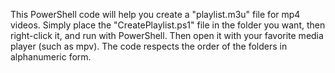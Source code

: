 This PowerShell code will help you create a "playlist.m3u" file for mp4 videos. Simply place the "CreatePlaylist.ps1" file in the folder you want, then right-click it, and run with PowerShell. Then open it with your favorite media player (such as mpv). The code respects the order of the folders in alphanumeric form.
